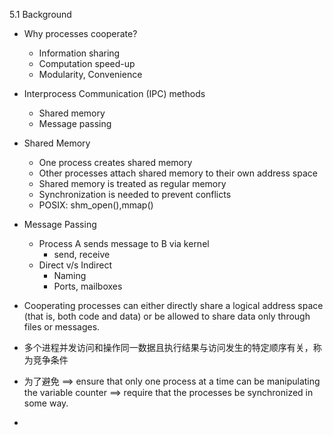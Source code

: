 5.1 Background
* Why processes cooperate?
  * Information sharing
  * Computation speed-up
  * Modularity, Convenience
* Interprocess Communication (IPC) methods
  * Shared memory
  * Message passing
* Shared Memory
  * One process creates shared memory
  * Other processes attach shared memory to their own address space
  * Shared memory is treated as regular memory
  * Synchronization is needed to prevent conflicts
  * POSIX: shm_open(),mmap()
* Message Passing
  * Process A sends message to B via kernel
    * send, receive
  * Direct v/s Indirect
    * Naming
    * Ports, mailboxes

* Cooperating processes can either directly share a logical address space (that is, both code and data) or be allowed to share data only through files or messages.
* 多个进程并发访问和操作同一数据且执行结果与访问发生的特定顺序有关，称为竞争条件
* 为了避免 ==> ensure that only one process at a time can be manipulating the variable counter ==> require that the processes be synchronized in some way.
* 
